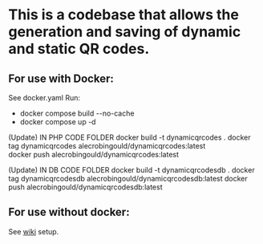 # This is a codebase that allows the generation and saving of dynamic and static QR codes.

## For use with Docker:
See docker.yaml
Run:
* docker compose build --no-cache 
* docker compose up -d

(Update) IN PHP CODE FOLDER
docker build -t dynamicqrcodes .
docker tag dynamicqrcodes alecrobingould/dynamicqrcodes:latest  
docker push alecrobingould/dynamicqrcodes:latest

(Update) IN DB CODE FOLDER
docker build -t dynamicqrcodesdb .
docker tag dynamicqrcodesdb alecrobingould/dynamicqrcodesdb:latest
docker push alecrobingould/dynamicqrcodesdb:latest

## For use without docker:
See [wiki](https://github.com/AlecRobinGould/AntennasQRcodes/wiki) setup.
